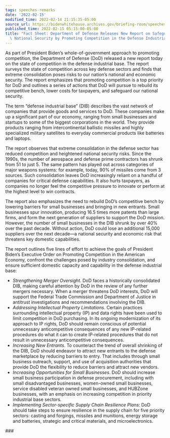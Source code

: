 ```yaml
---
tags: speeches-remarks
date: '2022-02-15'
modified_time: 2022-02-14 21:15:35-05:00
source_url: https://bidenwhitehouse.archives.gov/briefing-room/speeches-remarks/2022/02/15/fact-sheet-department-of-defense-releases-new-report-on-safeguarding-our-national-security-by-promoting-competition-in-the-defense-industrial-base/
published_time: 2022-02-15 05:15:00-05:00
title: "Fact Sheet: Department of Defense Releases New Report on Safeguarding our\
  \ National Security by Promoting Competition in the Defense Industrial\_Base"
---
```

 
As part of President Biden’s whole-of-government approach to promoting
competition, the Department of Defense (DoD) released a new report today
on the state of competition in the defense industrial base. The report
surveys the state of competition across key defense sectors and finds
that extreme consolidation poses risks to our nation’s national and
economic security. The report emphasizes that promoting competition is a
top priority for DoD and outlines a series of actions that DoD will
pursue to rebuild its competitive bench, lower costs for taxpayers, and
safeguard our national security. 

The term “defense industrial base” (DIB) describes the vast network of
companies that provide goods and services to DoD. These companies make
up a significant part of our economy, ranging from small businesses and
startups to some of the biggest corporations in the world. They provide
products ranging from intercontinental ballistic missiles and highly
specialized military satellites to everyday commercial products like
batteries and laptops.

The report observes that extreme consolidation in the defense sector has
reduced competition and heightened national security risks. Since the
1990s, the number of aerospace and defense prime contractors has shrunk
from 51 to just 5. The same pattern has played out across categories of
major weapons systems: for example, today, 90% of missiles come from 3
sources. Such consolidation leaves DoD increasingly reliant on a handful
of companies for critical defense capabilities. It also hurts taxpayers,
as companies no longer feel the competitive pressure to innovate or
perform at the highest level to win contracts.

The report also emphasizes the need to rebuild DoD’s competitive bench
by lowering barriers for small businesses and bringing in new entrants.
Small businesses spur innovation, producing 16.5 times more patents than
large firms, and form the next generation of suppliers to support the
DoD mission. However, the number of small businesses in the DIB shrunk
by over 40% over the past decade. Without action, DoD could lose an
additional 15,000 suppliers over the next decade—a national security and
economic risk that threatens key domestic capabilities.   

The report outlines five lines of effort to achieve the goals of
President Biden’s Executive Order on Promoting Competition in the
American Economy, confront the challenges posed by industry
consolidation, and ensure sufficient domestic capacity and capability in
the defense industrial base:

-   *Strengthening Merger Oversight.* DoD faces a historically
    consolidated DIB, making careful attention by DoD in the review of
    any further mergers necessary. When a merger threatens DoD
    interests, DoD will support the Federal Trade Commission and
    Department of Justice in antitrust investigations and
    recommendations involving the DIB.  
-   *Addressing Intellectual Property Limitations*. Certain practices
    surrounding intellectual property (IP) and data rights have been
    used to limit competition in DoD purchasing. In its ongoing
    modernization of its approach to IP rights, DoD should remain
    conscious of potential unnecessary anticompetitive consequences of
    any new IP-related procedures do what it can to create IP-related
    procedures that do not result in unnecessary anticompetitive
    consequences.  
-   *Increasing New Entrants*. To counteract the trend of overall
    shrinking of the DIB, DoD should endeavor to attract new entrants to
    the defense marketplace by reducing barriers to entry. That includes
    through small business outreach, support, and use of acquisition
    authorities that provide DoD the flexibility to reduce barriers and
    attract new vendors.  
-   *Increasing Opportunities for Small Businesses*. DoD should increase
    small business participation in defense procurement, including with
    small disadvantaged businesses, women-owned small businesses,
    service disabled veteran owned small businesses, and HUBZone
    businesses, with an emphasis on increasing competition in priority
    industrial base sectors.  
-   *Implementing Sector-specific Supply Chain Resilience Plans*: DoD
    should take steps to ensure resilience in the supply chain for five
    priority sectors: casting and forgings, missiles and munitions,
    energy storage and batteries, strategic and critical materials, and
    microelectronics.

\###
